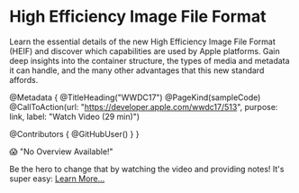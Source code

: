 # High Efficiency Image File Format

Learn the essential details of the new High Efficiency Image File Format (HEIF) and discover which capabilities are used by Apple platforms. Gain deep insights into the container structure, the types of media and metadata it can handle, and the many other advantages that this new standard affords.

@Metadata {
   @TitleHeading("WWDC17")
   @PageKind(sampleCode)
   @CallToAction(url: "https://developer.apple.com/wwdc17/513", purpose: link, label: "Watch Video (29 min)")

   @Contributors {
      @GitHubUser(<replace this with your GitHub handle>)
   }
}

😱 "No Overview Available!"

Be the hero to change that by watching the video and providing notes! It's super easy:
 [Learn More…](https://wwdcnotes.com/documentation/wwdcnotes/contributing)
